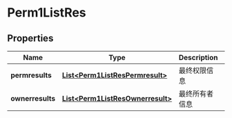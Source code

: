 # Perm1ListRes

## Properties
Name | Type | Description | Notes
------------ | ------------- | ------------- | -------------
**permresults** | [**List&lt;Perm1ListResPermresult&gt;**](Perm1ListResPermresult.md) | 最终权限信息 | 
**ownerresults** | [**List&lt;Perm1ListResOwnerresult&gt;**](Perm1ListResOwnerresult.md) | 最终所有者信息 | 
